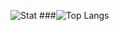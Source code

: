 ![Stat](https://github-readme-stats.vercel.app/api?username=Captaincheq&count_private=true&show_icons=true&theme=react&include_all_commits=yes)
###![Top Langs](https://github-readme-stats.vercel.app/api/top-langs/?username=Captaincheq&langs_count=10&theme=react)
